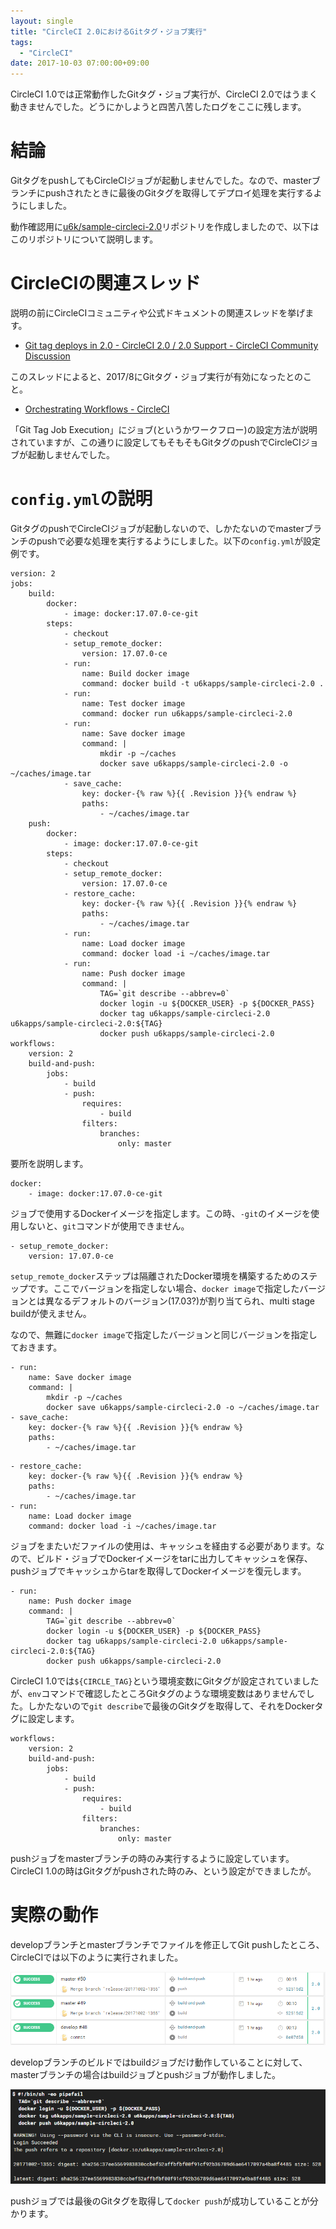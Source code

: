 ```yaml
---
layout: single
title: "CircleCI 2.0におけるGitタグ・ジョブ実行"
tags:
  - "CircleCI"
date: 2017-10-03 07:00:00+09:00
---
```


CircleCI 1.0では正常動作したGitタグ・ジョブ実行が、CircleCI 2.0ではうまく動きませんでした。どうにかしようと四苦八苦したログをここに残します。

# 結論

GitタグをpushしてもCircleCIジョブが起動しませんでした。なので、masterブランチにpushされたときに最後のGitタグを取得してデプロイ処理を実行するようにしました。

動作確認用に[u6k/sample-circleci-2.0](https://github.com/u6k/sample-circleci-2.0)リポジトリを作成しましたので、以下はこのリポジトリについて説明します。

# CircleCIの関連スレッド

説明の前にCircleCIコミュニティや公式ドキュメントの関連スレッドを挙げます。

- [Git tag deploys in 2.0 - CircleCI 2.0 / 2.0 Support - CircleCI Community Discussion](https://discuss.circleci.com/t/git-tag-deploys-in-2-0/9493/24)

このスレッドによると、2017/8にGitタグ・ジョブ実行が有効になったとのこと。

- [Orchestrating Workflows - CircleCI](https://circleci.com/docs/2.0/workflows/#git-tag-job-execution)

「Git Tag Job Execution」にジョブ(というかワークフロー)の設定方法が説明されていますが、この通りに設定してもそもそもGitタグのpushでCircleCIジョブが起動しませんでした。

# `config.yml`の説明

GitタグのpushでCircleCIジョブが起動しないので、しかたないのでmasterブランチのpushで必要な処理を実行するようにしました。以下の`config.yml`が設定例です。

```
version: 2
jobs:
    build:
        docker:
            - image: docker:17.07.0-ce-git
        steps:
            - checkout
            - setup_remote_docker:
                version: 17.07.0-ce
            - run:
                name: Build docker image
                command: docker build -t u6kapps/sample-circleci-2.0 .
            - run:
                name: Test docker image
                command: docker run u6kapps/sample-circleci-2.0
            - run:
                name: Save docker image
                command: |
                    mkdir -p ~/caches
                    docker save u6kapps/sample-circleci-2.0 -o ~/caches/image.tar
            - save_cache:
                key: docker-{% raw %}{{ .Revision }}{% endraw %}
                paths:
                    - ~/caches/image.tar
    push:
        docker:
            - image: docker:17.07.0-ce-git
        steps:
            - checkout
            - setup_remote_docker:
                version: 17.07.0-ce
            - restore_cache:
                key: docker-{% raw %}{{ .Revision }}{% endraw %}
                paths:
                    - ~/caches/image.tar
            - run:
                name: Load docker image
                command: docker load -i ~/caches/image.tar
            - run:
                name: Push docker image
                command: |
                    TAG=`git describe --abbrev=0`
                    docker login -u ${DOCKER_USER} -p ${DOCKER_PASS}
                    docker tag u6kapps/sample-circleci-2.0 u6kapps/sample-circleci-2.0:${TAG}
                    docker push u6kapps/sample-circleci-2.0
workflows:
    version: 2
    build-and-push:
        jobs:
            - build
            - push:
                requires:
                    - build
                filters:
                    branches:
                        only: master
```

要所を説明します。

```
docker:
    - image: docker:17.07.0-ce-git
```

ジョブで使用するDockerイメージを指定します。この時、`-git`のイメージを使用しないと、`git`コマンドが使用できません。

```
- setup_remote_docker:
    version: 17.07.0-ce
```

`setup_remote_docker`ステップは隔離されたDocker環境を構築するためのステップです。ここでバージョンを指定しない場合、`docker image`で指定したバージョンとは異なるデフォルトのバージョン(17.03?)が割り当てられ、multi stage buildが使えません。

なので、無難に`docker image`で指定したバージョンと同じバージョンを指定しておきます。

```
- run:
    name: Save docker image
    command: |
        mkdir -p ~/caches
        docker save u6kapps/sample-circleci-2.0 -o ~/caches/image.tar
- save_cache:
    key: docker-{% raw %}{{ .Revision }}{% endraw %}
    paths:
        - ~/caches/image.tar
```

```
- restore_cache:
    key: docker-{% raw %}{{ .Revision }}{% endraw %}
    paths:
        - ~/caches/image.tar
- run:
    name: Load docker image
    command: docker load -i ~/caches/image.tar
```

ジョブをまたいだファイルの使用は、キャッシュを経由する必要があります。なので、ビルド・ジョブでDockerイメージをtarに出力してキャッシュを保存、pushジョブでキャッシュからtarを取得してDockerイメージを復元します。

```
- run:
    name: Push docker image
    command: |
        TAG=`git describe --abbrev=0`
        docker login -u ${DOCKER_USER} -p ${DOCKER_PASS}
        docker tag u6kapps/sample-circleci-2.0 u6kapps/sample-circleci-2.0:${TAG}
        docker push u6kapps/sample-circleci-2.0
```

CircleCI 1.0では`${CIRCLE_TAG}`という環境変数にGitタグが設定されていましたが、`env`コマンドで確認したところGitタグのような環境変数はありませんでした。しかたないので`git describe`で最後のGitタグを取得して、それをDockerタグに設定します。

```
workflows:
    version: 2
    build-and-push:
        jobs:
            - build
            - push:
                requires:
                    - build
                filters:
                    branches:
                        only: master
```

pushジョブをmasterブランチの時のみ実行するように設定しています。CircleCI 1.0の時はGitタグがpushされた時のみ、という設定ができましたが。

# 実際の動作

developブランチとmasterブランチでファイルを修正してGit pushしたところ、CircleCIでは以下のように実行されました。

![circleci-001](/assets/img/2017-10-03-circleci-2.0-git-tag-job-execution/circleci-001.png)

developブランチのビルドではbuildジョブだけ動作していることに対して、masterブランチの場合はbuildジョブとpushジョブが動作しました。

![circleci-002](/assets/img/2017-10-03-circleci-2.0-git-tag-job-execution/circleci-002.png)

pushジョブでは最後のGitタグを取得して`docker push`が成功していることが分かります。
